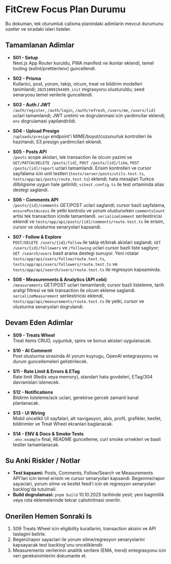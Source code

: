 # FitCrew Focus Plan Durumu

Bu dokuman, tek oturumluk calisma planindaki adimlarin mevcut durumunu ozetler ve siradaki isleri listeler.

## Tamamlanan Adimlar

- **S01 - Setup**  
  Next.js App Router kuruldu, PWA manifest ve ikonlar eklendi, temel tooling (eslint/prettier/env) guncellendi.

- **S02 - Prisma**  
  Kullanici, post, yorum, takip, olcum, treat ve bildirim modelleri tanimlandi; `20251009194409_init` migrasyonu olusturuldu; seed senaryosu temel verilerle guncellendi.

- **S03 - Auth / JWT**  
  `/auth/register`, `/auth/login`, `/auth/refresh`, `/users/me`, `/users/[id]` uclari tamamlandi; JWT uretimi ve dogrulanmasi icin yardimcilar eklendi; `env` dogrulamasi yapilandirildi.

- **S04 - Upload Presign**  
  `/uploads/presign` endpoint'i MIME/boyut/cozunurluk kontrolleri ile hazirlandi; S3 presign yardimcilari eklendi.

- **S05 - Posts API**  
  `/posts` scope akislari, tek transaction ile olcum yazimi ve `GET/PATCH/DELETE /posts/[id]`, `POST /posts/[id]/like`, `POST /posts/[id]/report` uclari tamamlandi. Erisim kontrolleri ve cursor sayfalama icin unit testleri (`tests/server/posts/utils.test.ts`, `tests/app/api/posts/route.test.ts`) eklendi; hata mesajlari Turkce dilbilgisine uygun hale getirildi; `vitest.config.ts` ile test ortaminda alias destegi saglandi.

- **S06 - Comments API**  
  `/posts/{id}/comments` GET/POST uclari saglandi; cursor bazli sayfalama, `ensurePostAccess` ile yetki kontrolu ve yorum olustururken `commentsCount` artisi tek transaction icinde tamamlandi. `serializeComment` serilestiricisi eklendi ve `tests/app/api/posts/[id]/comments/route.test.ts` ile erisim, cursor ve olusturma senaryolari kapsandi.

- **S07 - Follow & Explore**  
  `POST/DELETE /users/{id}/follow` ile takip et/birak akislari saglandi; `GET /users/{id}/followers` ve `/following` uclari cursor bazli liste sagliyor; `GET /search/users` basit arama destegi sunuyor. Yeni rotalar `tests/app/api/users/follow/route.test.ts`, `tests/app/api/users/followers/route.test.ts` ve `tests/app/api/search/users/route.test.ts` ile regresyon kapsaminda.

- **S08 - Measurements & Analytics (API cebi)**  
  `/measurements` GET/POST uclari tamamlandi; cursor bazli listeleme, tarih araligi filtresi ve tek transaction ile olcum ekleme saglandi. `serializeMeasurement` serilestiricisi eklendi, `tests/app/api/measurements/route.test.ts` ile yetki, cursor ve olusturma senaryolari dogrulandi.

## Devam Eden Adimlar

- **S09 - Treats Wheel**  
  Treat items CRUD, uygunluk, spins ve bonus akislari uygulanacak.

- **S10 - AI Comment**  
  Post olusturma sirasinda AI yorum kuyrugu, OpenAI entegrasyonu ve durum guncellemeleri gelistirilecek.

- **S11 - Rate Limit & Errors & ETag**  
  Rate limit (Redis veya memory), standart hata govdeleri, ETag/304 davranislari islenecek.

- **S12 - Notifications**  
  Bildirim listeleme/ack uclari, gerekirse gercek zamanli kanal planlanacak.

- **S13 - UI Wiring**  
  Mobil oncelikli UI sayfalari, alt navigasyon, akis, profil, grafikler, kesfet, bildirimler ve Treat Wheel ekranlari baglanacak.

- **S14 - ENV & Docs & Smoke Tests**  
  `.env.example` final, README guncelleme, curl smoke ornekleri ve basit testler tamamlanacak.

## Su Anki Riskler / Notlar

- **Test kapsami:** Posts, Comments, Follow/Search ve Measurements API'lari icin temel erisim ve cursor senaryolari kapsandi. Begenme/rapor sayaclari, yorum silme ve kesfet feed'i icin ek regresyon senaryolari backlog'da tutulmali.
- **Build dogrulamasi:** `pnpm build` 10.10.2025 tarihinde yesil; yeni bagimlilik veya rota eklemelerinde tekrar calistirilmasi onerilir.

## Onerilen Hemen Sonraki Is

1. S09 Treats Wheel icin eligibility kurallarini, transaction akisini ve API taslagini belirle.
2. Begeni/rapor sayaclari ile yorum silme/regresyon senaryolarini kapsayacak test backlog'unu onceliklendir.
3. Measurements verilerinin analitik serilere (EMA, trend) entegrasyonu icin veri gereksinimlerini dokumante et.
